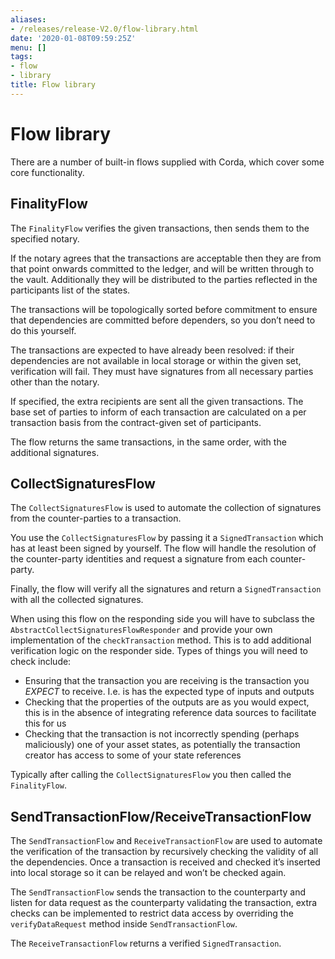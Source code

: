 ```yaml
---
aliases:
- /releases/release-V2.0/flow-library.html
date: '2020-01-08T09:59:25Z'
menu: []
tags:
- flow
- library
title: Flow library
---
```



# Flow library

There are a number of built-in flows supplied with Corda, which cover some core functionality.


## FinalityFlow

The `FinalityFlow` verifies the given transactions, then sends them to the specified notary.

If the notary agrees that the transactions are acceptable then they are from that point onwards committed to the ledger,
and will be written through to the vault. Additionally they will be distributed to the parties reflected in the participants
list of the states.

The transactions will be topologically sorted before commitment to ensure that dependencies are committed before
dependers, so you don’t need to do this yourself.

The transactions are expected to have already been resolved: if their dependencies are not available in local storage or
within the given set, verification will fail. They must have signatures from all necessary parties other than the notary.

If specified, the extra recipients are sent all the given transactions. The base set of parties to inform of each
transaction are calculated on a per transaction basis from the contract-given set of participants.

The flow returns the same transactions, in the same order, with the additional signatures.


## CollectSignaturesFlow

The `CollectSignaturesFlow` is used to automate the collection of signatures from the counter-parties to a transaction.

You use the `CollectSignaturesFlow` by passing it a `SignedTransaction` which has at least been signed by yourself.
The flow will handle the resolution of the counter-party identities and request a signature from each counter-party.

Finally, the flow will verify all the signatures  and return a `SignedTransaction` with all the collected signatures.

When using this flow on the responding side you will have to subclass the `AbstractCollectSignaturesFlowResponder` and
provide your own implementation of the `checkTransaction` method. This is to add additional verification logic on the
responder side. Types of things you will need to check include:


* Ensuring that the transaction you are receiving is the transaction you *EXPECT* to receive. I.e. is has the expected
type of inputs and outputs
* Checking that the properties of the outputs are as you would expect, this is in the absence of integrating reference
data sources to facilitate this for us
* Checking that the transaction is not incorrectly spending (perhaps maliciously) one of your asset states, as potentially
the transaction creator has access to some of your state references

Typically after calling the `CollectSignaturesFlow` you then called the `FinalityFlow`.


## SendTransactionFlow/ReceiveTransactionFlow

The `SendTransactionFlow` and `ReceiveTransactionFlow` are used to automate the verification of the transaction by
recursively checking the validity of all the dependencies. Once a transaction is received and checked it’s inserted into
local storage so it can be relayed and won’t be checked again.

The `SendTransactionFlow` sends the transaction to the counterparty and listen for data request as the counterparty
validating the transaction, extra checks can be implemented to restrict data access by overriding the `verifyDataRequest`
method inside `SendTransactionFlow`.

The `ReceiveTransactionFlow` returns a verified `SignedTransaction`.

